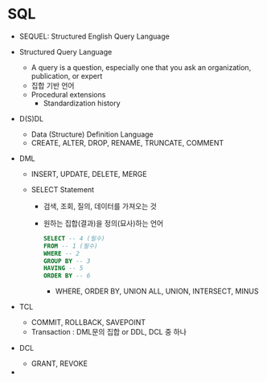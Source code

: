 # SQL

- SEQUEL: Structured English Query Language

- Structured Query Language
  - A query is a question, especially one that you ask an organization, publication, or expert
  - 집합 기반 언어
  - Procedural extensions
    - Standardization history
  
- D(S)DL
  - Data (Structure) Definition Language
  - CREATE, ALTER, DROP, RENAME, TRUNCATE, COMMENT
  
- DML
  - INSERT, UPDATE, DELETE, MERGE
  
  - SELECT Statement
  
    - 검색, 조회, 질의, 데이터를 가져오는 것
  
    - 원하는 집합(결과)을 정의(묘사)하는 언어
  
      ```sql
      SELECT -- 4 (필수)
      FROM -- 1 (필수)
      WHERE -- 2
      GROUP BY -- 3
      HAVING -- 5
      ORDER BY -- 6
      ```
  
      - WHERE, ORDER BY, UNION ALL, UNION, INTERSECT, MINUS
  
- TCL
  - COMMIT, ROLLBACK, SAVEPOINT
  - Transaction : DML문의 집합 or DDL, DCL 중 하나
  
- DCL
  - GRANT, REVOKE

- 

